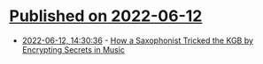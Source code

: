 # [Published on 2022-06-12](index.md)

* [2022-06-12, 14:30:36](https://news.ycombinator.com/item?id=31714774) - [How a Saxophonist Tricked the KGB by Encrypting Secrets in Music](https://www.wired.com/story/merryl-goldberg-music-encryption-ussr-phantom-orchestra/)
